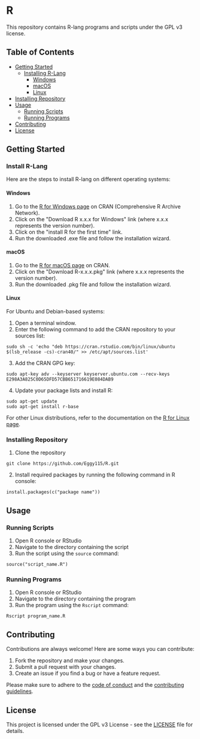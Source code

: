 # R

This repository contains R-lang programs and scripts under the GPL v3 license.

## Table of Contents
- [Getting Started](#getting-started)     
  - [Installing R-Lang](#installing-r-lang)     
    - [Windows](#Windows)     
    - [macOS](#macOS)     
    - [Linux](#Linux)     
- [Installing Repository](#installing)  
- [Usage](#usage)
  - [Running Scripts](#running-scripts)
  - [Running Programs](#running-programs)
- [Contributing](#contributing)
- [License](#license)

## Getting Started

### Install R-Lang

Here are the steps to install R-lang on different operating systems:

#### Windows

1. Go to the [R for Windows page](https://cran.r-project.org/bin/windows/base/) on CRAN (Comprehensive R Archive Network).
2. Click on the "Download R x.x.x for Windows" link (where x.x.x represents the version number).
3. Click on the "install R for the first time" link.
4. Run the downloaded .exe file and follow the installation wizard.

#### macOS

1. Go to the [R for macOS page](https://cran.r-project.org/bin/macosx/) on CRAN.
2. Click on the "Download R-x.x.x.pkg" link (where x.x.x represents the version number).
3. Run the downloaded .pkg file and follow the installation wizard.

#### Linux

For Ubuntu and Debian-based systems:

1. Open a terminal window.
2. Enter the following command to add the CRAN repository to your sources list:

```
sudo sh -c 'echo "deb https://cran.rstudio.com/bin/linux/ubuntu $(lsb_release -cs)-cran40/" >> /etc/apt/sources.list'
```

3. Add the CRAN GPG key:

```
sudo apt-key adv --keyserver keyserver.ubuntu.com --recv-keys E298A3A825C0D65DFD57CBB651716619E084DAB9
```

4. Update your package lists and install R:

```
sudo apt-get update
sudo apt-get install r-base
```

For other Linux distributions, refer to the documentation on the [R for Linux page](https://cran.r-project.org/bin/linux/).


### Installing Repository

1. Clone the repository

```
git clone https://github.com/Eggy115/R.git
```

2. Install required packages by running the following command in R console:

```
install.packages(c("package name"))
```

## Usage

### Running Scripts

1. Open R console or RStudio
2. Navigate to the directory containing the script
3. Run the script using the `source` command:

```
source("script_name.R")
```

### Running Programs

1. Open R console or RStudio
2. Navigate to the directory containing the program
3. Run the program using the `Rscript` command:

```
Rscript program_name.R
```

## Contributing

Contributions are always welcome! Here are some ways you can contribute:

1. Fork the repository and make your changes. 
2. Submit a pull request with your changes.
3. Create an issue if you find a bug or have a feature request.

Please make sure to adhere to the [code of conduct](CODE_OF_CONDUCT.md) and the [contributing guidelines](CONTRIBUTING.md).

## License

This project is licensed under the GPL v3 License - see the [LICENSE](LICENSE) file for details.

